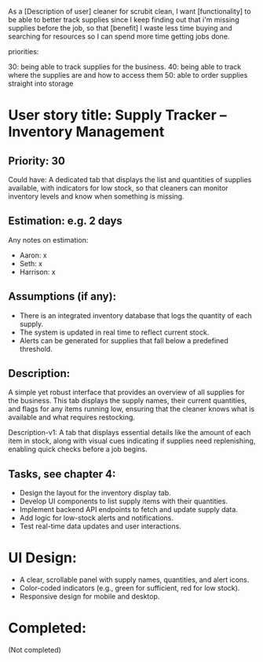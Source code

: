 As a [Description of user] cleaner for scrubit clean,
I want [functionality] to be able to better track supplies since I keep finding out that i'm missing supplies before the job,
so that [benefit] I waste less time buying and searching for resources so I can spend more time getting jobs done.

priorities:

30: being able to track supplies for the business.
40: being able to track where the supplies are and how to access them 
50: able to order supplies straight into storage


# User story title: Supply Tracker – Inventory Management

## Priority: 30
Could have:
A dedicated tab that displays the list and quantities of supplies available, with indicators for low stock, so that cleaners can monitor inventory levels and know when something is missing.

## Estimation: e.g. 2 days
Any notes on estimation:
* Aaron: x
* Seth: x
* Harrison: x

## Assumptions (if any):
- There is an integrated inventory database that logs the quantity of each supply.
- The system is updated in real time to reflect current stock.
- Alerts can be generated for supplies that fall below a predefined threshold.

## Description:
A simple yet robust interface that provides an overview of all supplies for the business. This tab displays the supply names, their current quantities, and flags for any items running low, ensuring that the cleaner knows what is available and what requires restocking.

Description-v1:
A tab that displays essential details like the amount of each item in stock, along with visual cues indicating if supplies need replenishing, enabling quick checks before a job begins.

## Tasks, see chapter 4:
- Design the layout for the inventory display tab.
- Develop UI components to list supply items with their quantities.
- Implement backend API endpoints to fetch and update supply data.
- Add logic for low-stock alerts and notifications.
- Test real-time data updates and user interactions.

# UI Design:
- A clear, scrollable panel with supply names, quantities, and alert icons.
- Color-coded indicators (e.g., green for sufficient, red for low stock).
- Responsive design for mobile and desktop.

# Completed:
(Not completed)
